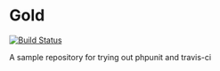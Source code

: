 Gold
====

[![Build Status](https://travis-ci.org/srayner/gold.svg?branch=master)](https://travis-ci.org/srayner/gold)

A sample repository for trying out phpunit and travis-ci